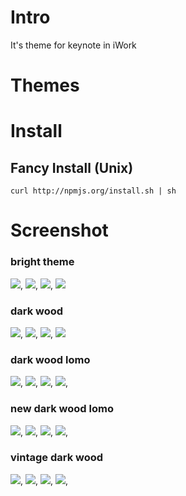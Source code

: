 # Intro
It's theme for keynote in iWork

# Themes

# Install

## Fancy Install (Unix)
```
curl http://npmjs.org/install.sh | sh
```

# Screenshot

### bright theme
![](https://github.com/rhiokim/keynote-themes/blob/devel/screenshot/bright/bright.001.png?raw=true), 
![](https://github.com/rhiokim/keynote-themes/blob/devel/screenshot/bright/bright.002.png?raw=true), 
![](https://github.com/rhiokim/keynote-themes/blob/devel/screenshot/bright/bright.003.png?raw=true), 
![](https://github.com/rhiokim/keynote-themes/blob/devel/screenshot/bright/bright.004.png?raw=true) 

### dark wood
![](https://github.com/rhiokim/keynote-themes/blob/devel/screenshot/dark-wood/dark-wood.001.png?raw=true), 
![](https://github.com/rhiokim/keynote-themes/blob/devel/screenshot/dark-wood/dark-wood.002.png?raw=true), 
![](https://github.com/rhiokim/keynote-themes/blob/devel/screenshot/dark-wood/dark-wood.003.png?raw=true), 
![](https://github.com/rhiokim/keynote-themes/blob/devel/screenshot/dark-wood/dark-wood.004.png?raw=true)

### dark wood lomo
![](https://github.com/rhiokim/keynote-themes/blob/devel/screenshot/dark-wood-lomo/dark-wood-lomo.001.png?raw=true),
![](https://github.com/rhiokim/keynote-themes/blob/devel/screenshot/dark-wood-lomo/dark-wood-lomo.002.png?raw=true), 
![](https://github.com/rhiokim/keynote-themes/blob/devel/screenshot/dark-wood-lomo/dark-wood-lomo.003.png?raw=true), 
![](https://github.com/rhiokim/keynote-themes/blob/devel/screenshot/dark-wood-lomo/dark-wood-lomo.004.png?raw=true),

### new dark wood lomo
![](https://github.com/rhiokim/keynote-themes/blob/devel/screenshot/dark-wood-lomo-new/dark-wood-lomo-new.001.png?raw=true), 
![](https://github.com/rhiokim/keynote-themes/blob/devel/screenshot/dark-wood-lomo-new/dark-wood-lomo-new.002.png?raw=true), 
![](https://github.com/rhiokim/keynote-themes/blob/devel/screenshot/dark-wood-lomo-new/dark-wood-lomo-new.003.png?raw=true), 
![](https://github.com/rhiokim/keynote-themes/blob/devel/screenshot/dark-wood-lomo-new/dark-wood-lomo-new.004.png?raw=true),

### vintage dark wood
![](https://github.com/rhiokim/keynote-themes/blob/devel/screenshot/dark-wood-vintage/dark-wood-vintage.001.png?raw=true), 
![](https://github.com/rhiokim/keynote-themes/blob/devel/screenshot/dark-wood-vintage/dark-wood-vintage.002.png?raw=true), 
![](https://github.com/rhiokim/keynote-themes/blob/devel/screenshot/dark-wood-vintage/dark-wood-vintage.003.png?raw=true), 
![](https://github.com/rhiokim/keynote-themes/blob/devel/screenshot/dark-wood-vintage/dark-wood-vintage.004.png?raw=true),
